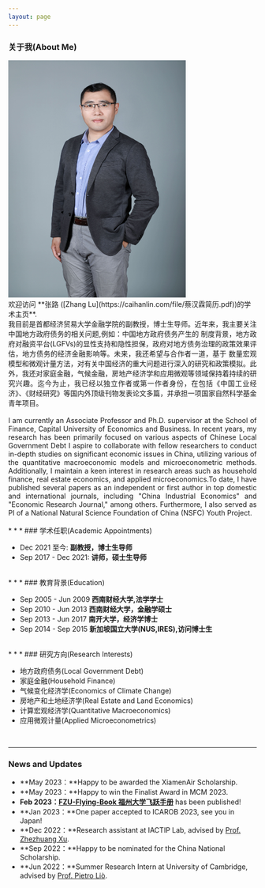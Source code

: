 ```yaml
---
layout: page
---
```


### 关于我(About Me)

<img src="images/profile2.jpg" class="floatpic" width="360" height="480">


<br>
欢迎访问 **张路 ([Zhang Lu](https://caihanlin.com/file/蔡汉霖简历.pdf))的学术主页**.

<div style="text-align: justify">
	我目前是首都经济贸易大学金融学院的副教授，博士生导师。近年来，我主要关注中国地方政府债务的相关问题,例如：中国地方政府债务产生的
制度背景，地方政府对融资平台(LGFVs)的显性支持和隐性担保，政府对地方债务治理的政策效果评估，地方债务的经济金融影响等。未来，我还希望与合作者一道，基于
数量宏观模型和微观计量方法，对有关中国经济的重大问题进行深入的研究和政策模拟。此外，我还对家庭金融，气候金融，房地产经济学和应用微观等领域保持着持续的研究兴趣。迄今为止，我已经以独立作者或第一作者身份，在包括《中国工业经济》、《财经研究》等国内外顶级刊物发表论文多篇，并承担一项国家自然科学基金青年项目。
</div>

<br>
<div style="text-align: justify">
I am currently an Associate Professor and Ph.D. supervisor at the School of Finance, Capital University of Economics and Business. In recent years, my research has been primarily focused on various aspects of Chinese Local Government Debt I aspire to collaborate with fellow researchers to conduct in-depth studies on significant economic issues in China, utilizing various of the quantitative macroeconomic models and microeconometric methods. Additionally, I maintain a keen interest in research areas such as household finance, real estate economics, and applied microeconomics.To date, I have published several papers as an independent or first author in top domestic and international journals, including "China Industrial Economics" and "Economic Research Journal," among others. Furthermore, I also served as PI of a National Natural Science Foundation of China (NSFC) Youth Project.
</div>




<br>
* * *
### 学术任职(Academic Appointments)

- Dec 2021 至今:       **副教授，博士生导师**
- Sep 2017 - Dec 2021: **讲师，硕士生导师**


<br>
* * *
### 教育背景(Education)

- Sep 2005 - Jun 2009 **西南财经大学,法学学士**
- Sep 2010 - Jun 2013 **西南财经大学，金融学硕士**
- Sep 2013 - Jun 2017 **南开大学，经济学博士**
- Sep 2014 - Sep 2015 **新加坡国立大学(NUS,IRES),访问博士生**


<br>
* * *
### 研究方向(Research Interests)

- 地方政府债务(Local Government Debt)
- 家庭金融(Household Finance)
- 气候变化经济学(Economics of Climate Change)
- 房地产和土地经济学(Real Estate and Land Economics)
- 计算宏观经济学(Quantitative Macroeconomics)
- 应用微观计量(Applied Microeconometrics)

<br>


* * *
### News and Updates

- **May 2023：**Happy to be awarded the XiamenAir Scholarship.
- **May 2023：**Happy to win the Finalist Award in MCM 2023.
- **Feb 2023：**[**FZU-Flying-Book 福州大学飞跃手册**](https://fzu-fly.online/) has been published!
- **Jan 2023：**One paper accepted to ICAROB 2023, see you in Japan!
- **Dec 2022：**Research assistant at IACTIP Lab, advised by [Prof. Zhezhuang Xu](https://dqxy.fzu.edu.cn/en/info/1009/1072.htm).
- **Sep 2022：**Happy to be nominated for the China National Scholarship.
- **Jun 2022：**Summer Research Intern at University of Cambridge, advised by [Prof. Pietro Liò](https://www.cl.cam.ac.uk/~pl219/ ).

<br>
